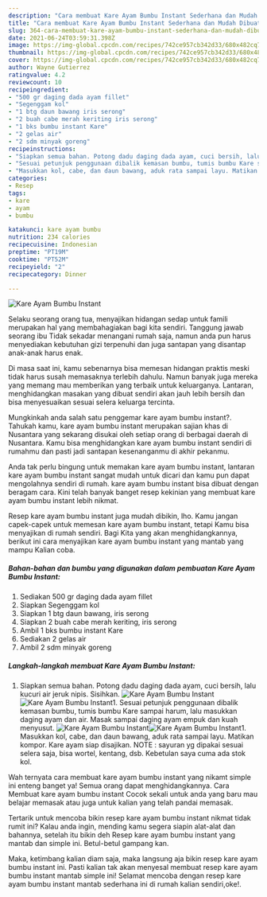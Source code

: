 ```yaml
---
description: "Cara membuat Kare Ayam Bumbu Instant Sederhana dan Mudah Dibuat"
title: "Cara membuat Kare Ayam Bumbu Instant Sederhana dan Mudah Dibuat"
slug: 364-cara-membuat-kare-ayam-bumbu-instant-sederhana-dan-mudah-dibuat
date: 2021-06-24T03:59:31.398Z
image: https://img-global.cpcdn.com/recipes/742ce957cb342d33/680x482cq70/kare-ayam-bumbu-instant-foto-resep-utama.jpg
thumbnail: https://img-global.cpcdn.com/recipes/742ce957cb342d33/680x482cq70/kare-ayam-bumbu-instant-foto-resep-utama.jpg
cover: https://img-global.cpcdn.com/recipes/742ce957cb342d33/680x482cq70/kare-ayam-bumbu-instant-foto-resep-utama.jpg
author: Wayne Gutierrez
ratingvalue: 4.2
reviewcount: 10
recipeingredient:
- "500 gr daging dada ayam fillet"
- "Segenggam kol"
- "1 btg daun bawang iris serong"
- "2 buah cabe merah keriting iris serong"
- "1 bks bumbu instant Kare"
- "2 gelas air"
- "2 sdm minyak goreng"
recipeinstructions:
- "Siapkan semua bahan. Potong dadu daging dada ayam, cuci bersih, lalu kucuri air jeruk nipis. Sisihkan."
- "Sesuai petunjuk penggunaan dibalik kemasan bumbu, tumis bumbu Kare sampai harum, lalu masukkan daging ayam dan air. Masak sampai daging ayam empuk dan kuah menyusut."
- "Masukkan kol, cabe, dan daun bawang, aduk rata sampai layu. Matikan kompor. Kare ayam siap disajikan. NOTE : sayuran yg dipakai sesuai selera saja, bisa wortel, kentang, dsb. Kebetulan saya cuma ada stok kol."
categories:
- Resep
tags:
- kare
- ayam
- bumbu

katakunci: kare ayam bumbu 
nutrition: 234 calories
recipecuisine: Indonesian
preptime: "PT19M"
cooktime: "PT52M"
recipeyield: "2"
recipecategory: Dinner

---
```



![Kare Ayam Bumbu Instant](https://img-global.cpcdn.com/recipes/742ce957cb342d33/680x482cq70/kare-ayam-bumbu-instant-foto-resep-utama.jpg)

Selaku seorang orang tua, menyajikan hidangan sedap untuk famili merupakan hal yang membahagiakan bagi kita sendiri. Tanggung jawab seorang ibu Tidak sekadar menangani rumah saja, namun anda pun harus menyediakan kebutuhan gizi terpenuhi dan juga santapan yang disantap anak-anak harus enak.

Di masa  saat ini, kamu sebenarnya bisa memesan hidangan praktis meski tidak harus susah memasaknya terlebih dahulu. Namun banyak juga mereka yang memang mau memberikan yang terbaik untuk keluarganya. Lantaran, menghidangkan masakan yang dibuat sendiri akan jauh lebih bersih dan bisa menyesuaikan sesuai selera keluarga tercinta. 



Mungkinkah anda salah satu penggemar kare ayam bumbu instant?. Tahukah kamu, kare ayam bumbu instant merupakan sajian khas di Nusantara yang sekarang disukai oleh setiap orang di berbagai daerah di Nusantara. Kamu bisa menghidangkan kare ayam bumbu instant sendiri di rumahmu dan pasti jadi santapan kesenanganmu di akhir pekanmu.

Anda tak perlu bingung untuk memakan kare ayam bumbu instant, lantaran kare ayam bumbu instant sangat mudah untuk dicari dan kamu pun dapat mengolahnya sendiri di rumah. kare ayam bumbu instant bisa dibuat dengan beragam cara. Kini telah banyak banget resep kekinian yang membuat kare ayam bumbu instant lebih nikmat.

Resep kare ayam bumbu instant juga mudah dibikin, lho. Kamu jangan capek-capek untuk memesan kare ayam bumbu instant, tetapi Kamu bisa menyajikan di rumah sendiri. Bagi Kita yang akan menghidangkannya, berikut ini cara menyajikan kare ayam bumbu instant yang mantab yang mampu Kalian coba.

<!--inarticleads1-->

##### Bahan-bahan dan bumbu yang digunakan dalam pembuatan Kare Ayam Bumbu Instant:

1. Sediakan 500 gr daging dada ayam fillet
1. Siapkan Segenggam kol
1. Siapkan 1 btg daun bawang, iris serong
1. Siapkan 2 buah cabe merah keriting, iris serong
1. Ambil 1 bks bumbu instant Kare
1. Sediakan 2 gelas air
1. Ambil 2 sdm minyak goreng




<!--inarticleads2-->

##### Langkah-langkah membuat Kare Ayam Bumbu Instant:

1. Siapkan semua bahan. Potong dadu daging dada ayam, cuci bersih, lalu kucuri air jeruk nipis. Sisihkan.
<img src="https://img-global.cpcdn.com/steps/2e723128f6c27ce5/160x128cq70/kare-ayam-bumbu-instant-langkah-memasak-1-foto.jpg" alt="Kare Ayam Bumbu Instant"><img src="https://img-global.cpcdn.com/steps/7a2d5aae388752c9/160x128cq70/kare-ayam-bumbu-instant-langkah-memasak-1-foto.jpg" alt="Kare Ayam Bumbu Instant">1. Sesuai petunjuk penggunaan dibalik kemasan bumbu, tumis bumbu Kare sampai harum, lalu masukkan daging ayam dan air. Masak sampai daging ayam empuk dan kuah menyusut.
<img src="https://img-global.cpcdn.com/steps/9b503c23cb9bf54f/160x128cq70/kare-ayam-bumbu-instant-langkah-memasak-2-foto.jpg" alt="Kare Ayam Bumbu Instant"><img src="https://img-global.cpcdn.com/steps/f69a41f131ec043c/160x128cq70/kare-ayam-bumbu-instant-langkah-memasak-2-foto.jpg" alt="Kare Ayam Bumbu Instant">1. Masukkan kol, cabe, dan daun bawang, aduk rata sampai layu. Matikan kompor. Kare ayam siap disajikan. NOTE : sayuran yg dipakai sesuai selera saja, bisa wortel, kentang, dsb. Kebetulan saya cuma ada stok kol.




Wah ternyata cara membuat kare ayam bumbu instant yang nikamt simple ini enteng banget ya! Semua orang dapat menghidangkannya. Cara Membuat kare ayam bumbu instant Cocok sekali untuk anda yang baru mau belajar memasak atau juga untuk kalian yang telah pandai memasak.

Tertarik untuk mencoba bikin resep kare ayam bumbu instant nikmat tidak rumit ini? Kalau anda ingin, mending kamu segera siapin alat-alat dan bahannya, setelah itu bikin deh Resep kare ayam bumbu instant yang mantab dan simple ini. Betul-betul gampang kan. 

Maka, ketimbang kalian diam saja, maka langsung aja bikin resep kare ayam bumbu instant ini. Pasti kalian tak akan menyesal membuat resep kare ayam bumbu instant mantab simple ini! Selamat mencoba dengan resep kare ayam bumbu instant mantab sederhana ini di rumah kalian sendiri,oke!.

